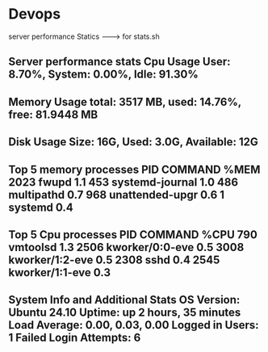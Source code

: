 # Devops

server performance Statics ---> for stats.sh

************Server performance stats************
Cpu Usage
User: 8.70%, System: 0.00%, Idle: 91.30%
-------------------------------------------------
Memory Usage
total: 3517 MB, used: 14.76%, free: 81.9448 MB
-------------------------------------------------
Disk Usage
Size: 16G, Used: 3.0G, Available: 12G
-------------------------------------------------
Top 5 memory processes
    PID COMMAND         %MEM
   2023 fwupd            1.1
    453 systemd-journal  1.0
    486 multipathd       0.7
    968 unattended-upgr  0.6
      1 systemd          0.4
-------------------------------------------------
Top 5 Cpu processes
    PID COMMAND         %CPU
    790 vmtoolsd         1.3
   2506 kworker/0:0-eve  0.5
   3008 kworker/1:2-eve  0.5
   2308 sshd             0.4
   2545 kworker/1:1-eve  0.3
-------------------------------------------------
************System Info and Additional Stats************
OS Version: Ubuntu 24.10
Uptime: up 2 hours, 35 minutes
Load Average:  0.00, 0.03, 0.00
Logged in Users: 1
Failed Login Attempts: 6
-------------------------------------------------
